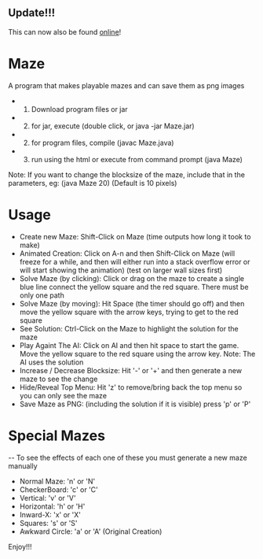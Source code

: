 ## Update!!!
 This can now also be found [online][online version]!

# Maze
 A program that makes playable mazes and can save them as png images

- 1) Download program files or jar 
- 2) for jar, execute (double click, or java -jar Maze.jar) 
- 2) for program files, compile (javac Maze.java) 
- 3) run using the html or execute from command prompt (java Maze)

 Note: If you want to change the blocksize of the maze, include that in the parameters, eg: (java Maze 20) (Default is 10 pixels)

# Usage

- Create new Maze: Shift-Click on Maze (time outputs how long it took to make)
- Animated Creation: Click on A-n and then Shift-Click on Maze (will freeze for a while, and then will either run into a stack overflow error or will start showing the animation) (test on larger wall sizes first)
- Solve Maze (by clicking): Click or drag on the maze to create a single blue line connect the yellow square and the red square. There must be only one path
- Solve Maze (by moving): Hit Space (the timer should go off) and then move the yellow square with the arrow keys, trying to get to the red square
- See Solution: Ctrl-Click on the Maze to highlight the solution for the maze
- Play Againt The AI: Click on AI and then hit space to start the game. Move the yellow square to the red square using the arrow key. Note: The AI uses the solution
- Increase / Decrease Blocksize: Hit '-' or '+' and then generate a new maze to see the change
- Hide/Reveal Top Menu: Hit 'z' to remove/bring back the top menu so you can only see the maze
- Save Maze as PNG: (including the solution if it is visible) press 'p' or 'P'

# Special Mazes
 -- To see the effects of each one of these you must generate a new maze manually
 - Normal Maze: 'n' or 'N'
 - CheckerBoard: 'c' or 'C'
 - Vertical: 'v' or 'V'
 - Horizontal: 'h' or 'H'
 - Inward-X: 'x' or 'X'
 - Squares: 's' or 'S'
 - Awkward Circle: 'a' or 'A' (Original Creation)


Enjoy!!!

[online version]:http://theofekfoundation.org/Maze/ "online version"
